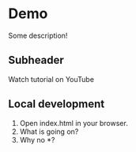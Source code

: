 # Demo

Some description!

## Subheader

Watch tutorial on YouTube

## Local development

1. Open index.html in your browser.
2. What is going on?
3. Why no \*?
